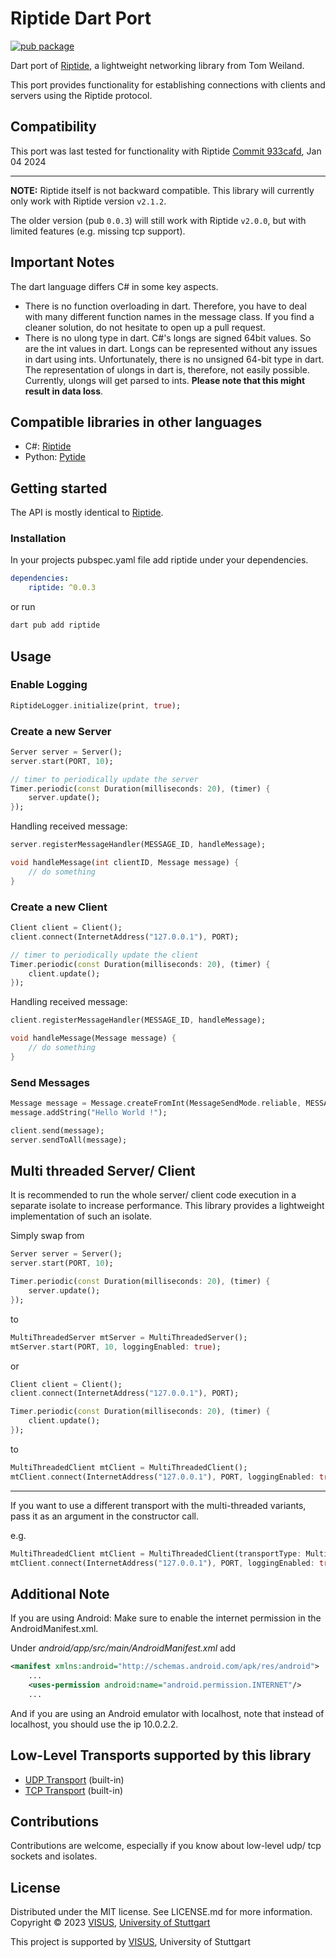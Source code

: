 # Riptide Dart Port

[![pub package](https://img.shields.io/pub/v/riptide.svg)](https://pub.dev/packages/riptide)

Dart port of [Riptide](https://github.com/RiptideNetworking/Riptide), a lightweight networking library from Tom Weiland.

This port provides functionality for establishing connections with clients and servers using the Riptide protocol. 

## Compatibility

This port was last tested for functionality with Riptide [Commit 933cafd](https://github.com/RiptideNetworking/Riptide/commit/933cafd6208b379eed4837f6e395e911f37a93d7), Jan 04 2024

---

**NOTE:** Riptide itself is not backward compatible. This library will currently only work with Riptide version ```v2.1.2```. 

The older version (pub ```0.0.3```) will still work with Riptide ```v2.0.0```, but with limited features (e.g. missing tcp support).

## Important Notes

The dart language differs C# in some key aspects. 
- There is no function overloading in dart. Therefore, you have to deal with many different function names in the message class.
If you find a cleaner solution, do not hesitate to open up a pull request.
- There is no ulong type in dart. C#'s longs are signed 64bit values. So are the int values in dart. Longs can be represented without any issues in dart using ints. Unfortunately, there is no unsigned 64-bit type in dart. The representation of ulongs in dart is, therefore, not easily possible. Currently, ulongs will get parsed to ints. **Please note that this might result in data loss**.


## Compatible libraries in other languages

- C#: [Riptide](https://github.com/RiptideNetworking/Riptide)
- Python: [Pytide](https://github.com/ebosseck/PytideNetworking/tree/main)

## Getting started

The API is mostly identical to [Riptide](https://github.com/RiptideNetworking/Riptide).

### Installation
In your projects pubspec.yaml file add riptide under your dependencies.
```yaml
dependencies:
    riptide: ^0.0.3
```
or run
```bash
dart pub add riptide
```

## Usage

### Enable Logging
```dart
RiptideLogger.initialize(print, true);
```

### Create a new Server
```dart
Server server = Server();
server.start(PORT, 10);

// timer to periodically update the server
Timer.periodic(const Duration(milliseconds: 20), (timer) {
    server.update();
});
```

Handling received message:
```dart
server.registerMessageHandler(MESSAGE_ID, handleMessage);

void handleMessage(int clientID, Message message) {
    // do something
}
```

### Create a new Client
```dart
Client client = Client();
client.connect(InternetAddress("127.0.0.1"), PORT);

// timer to periodically update the client
Timer.periodic(const Duration(milliseconds: 20), (timer) {
    client.update();
});
```

Handling received message:
```dart
client.registerMessageHandler(MESSAGE_ID, handleMessage);

void handleMessage(Message message) {
    // do something
}
```

### Send Messages
```dart
Message message = Message.createFromInt(MessageSendMode.reliable, MESSAGE_ID);
message.addString("Hello World !");

client.send(message);
server.sendToAll(message);
```

## Multi threaded Server/ Client
It is recommended to run the whole server/ client code execution in a separate isolate to increase performance.
This library provides a lightweight implementation of such an isolate.

Simply swap from
```dart
Server server = Server();
server.start(PORT, 10);

Timer.periodic(const Duration(milliseconds: 20), (timer) {
    server.update();
});
```
to
```dart
MultiThreadedServer mtServer = MultiThreadedServer();
mtServer.start(PORT, 10, loggingEnabled: true);
```
or
```dart
Client client = Client();
client.connect(InternetAddress("127.0.0.1"), PORT);

Timer.periodic(const Duration(milliseconds: 20), (timer) {
    client.update();
});
```
to
```dart
MultiThreadedClient mtClient = MultiThreadedClient();
mtClient.connect(InternetAddress("127.0.0.1"), PORT, loggingEnabled: true);
```

---

If you want to use a different transport with the multi-threaded variants, pass it as an argument in the constructor call.

e.g.
```dart
MultiThreadedClient mtClient = MultiThreadedClient(transportType: MultiThreadedTransportType.tcp);
mtClient.connect(InternetAddress("127.0.0.1"), PORT, loggingEnabled: true);
```

## Additional Note

If you are using Android: Make sure to enable the internet permission in the AndroidManifest.xml.

Under *android/app/src/main/AndroidManifest.xml* add 
```xml
<manifest xmlns:android="http://schemas.android.com/apk/res/android">
    ...
    <uses-permission android:name="android.permission.INTERNET"/>
    ...
```

And if you are using an Android emulator with localhost, note that instead of localhost, you should use the ip 10.0.2.2.

## Low-Level Transports supported by this library

* [UDP Transport](https://github.com/JayKay135/Riptide-Dart-Port/tree/master/lib/src/transports/udp) (built-in)
* [TCP Transport](https://github.com/JayKay135/Riptide-Dart-Port/tree/master/lib/src/transports/tcp) (built-in)

## Contributions

Contributions are welcome, especially if you know about low-level udp/ tcp sockets and isolates.

## License

Distributed under the MIT license. See LICENSE.md for more information. Copyright © 2023 [VISUS](https://www.visus.uni-stuttgart.de/en/), [University of Stuttgart](https://www.uni-stuttgart.de/)

This project is supported by [VISUS](https://www.visus.uni-stuttgart.de/en/), University of Stuttgart


